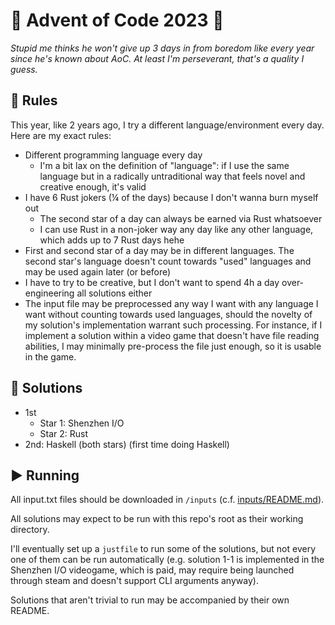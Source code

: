 # 🎄 Advent of Code 2023 🎄
 
_Stupid me thinks he won't give up 3 days in from boredom like every year since he's known about AoC. At least I'm perseverant, that's a quality I guess._

## 🚷 Rules

This year, like 2 years ago, I try a different language/environment every day. Here are my exact rules:

  * Different programming language every day
    * I'm a bit lax on the definition of "language": if I use the same language but in a radically untraditional way that feels novel and creative enough, it's valid
  * I have 6 Rust jokers (¼ of the days) because I don't wanna burn myself out
    * The second star of a day can always be earned via Rust whatsoever
    * I can use Rust in a non-joker way any day like any other language, which adds up to 7 Rust days hehe
  * First and second star of a day may be in different languages. The second star's language doesn't count towards "used" languages and may be used again later (or before)
  * I have to try to be creative, but I don't want to spend 4h a day over-engineering all solutions either
  * The input file may be preprocessed any way I want with any language I want without counting towards used languages, should the novelty of my solution's implementation warrant such processing. For instance, if I implement a solution within a video game that doesn't have file reading abilities, I may minimally pre-process the file just enough, so it is usable in the game.

## 📆 Solutions

  * 1st
    * Star 1: Shenzhen I/O
    * Star 2: Rust
  * 2nd: Haskell (both stars) (first time doing Haskell)

## ▶️ Running

All input.txt files should be downloaded in `/inputs` (c.f. [inputs/README.md](inputs/README.md)).

All solutions may expect to be run with this repo's root as their working directory.

I'll eventually set up a `justfile` to run some of the solutions, but not every one of them can be run automatically (e.g. solution 1-1 is implemented in the Shenzhen I/O videogame, which is paid, may require being launched through steam and doesn't support CLI arguments anyway).

Solutions that aren't trivial to run may be accompanied by their own README.
